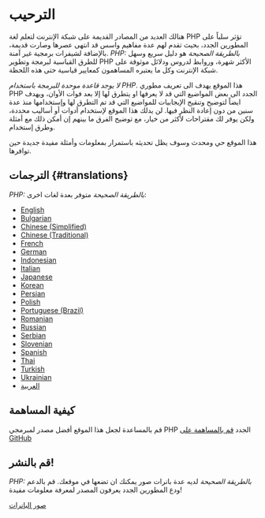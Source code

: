 # الترحيب

هنالك العديد من المصادر القديمة على شبكة الإنترنت لتعلم لغة PHP تؤثر سلباً على المطورين الجدد،
بحيث تقدم لهم عدة مفاهيم واسس قد انتهى عصرها وصارت قديمة، بالإضافة لشيفرات برمجية غير آمنة.
_PHP: بالطريقة الصحيحة_ هو دليل سريع وسهل للطرق القياسية لبرمجة وتطوير PHP الأكثر شهرة،
وروابط لدروس ودلائل موثوقة على شبكة الإنترنت وكل ما يعتبره المساهمون كمعايير قياسية 
حتى هذه اللحظة.

_لا يوجد قاعدة موحدة للبرمجة باستخدام PHP_. هذا الموقع يهدف الى تعريف مطوري PHP الجدد الى بعض
المواضيع التي قد لا يعرفها او يتطرق لها إلا بعد فوات الأوان، ويهدف ايضاً لتوضيح وتنقيح الإيجابيات
 للمواضيع التي قد تم التطرق لها وإستخدامها منذ عدة سنين من دون إعادة النظر فيها.
 لن يدلك هذا الموقع لإستخدام أدوات أو أساليب محددة، ولكن يوفر لك مقتراحات لأكثر من خيار،
مع توضيح الفرق ما بينهم إن أمكن ذلك مع أمثلة وطرق إستخدام.

هذا الموقع حي ومحدث وسوف يظل تحديثه باستمرار بمعلومات وأمثلة مفيدة جديدة حين توافرها.

## الترجمات {#translations}

_PHP: بالطريقة الصحيحة_ متوفر بعدة لغات اخرى:

* [English](http://www.phptherightway.com)
* [Bulgarian](http://bg.phptherightway.com/)
* [Chinese (Simplified)](http://laravel-china.github.io/php-the-right-way/)
* [Chinese (Traditional)](http://laravel-taiwan.github.io/php-the-right-way)
* [French](http://eilgin.github.io/php-the-right-way/)
* [German](http://rwetzlmayr.github.io/php-the-right-way/)
* [Indonesian](http://id.phptherightway.com/)
* [Italian](http://it.phptherightway.com/)
* [Japanese](http://ja.phptherightway.com)
* [Korean](http://modernpug.github.io/php-the-right-way/)
* [Persian](http://novid.github.io/php-the-right-way/)
* [Polish](http://pl.phptherightway.com/)
* [Portuguese (Brazil)](http://br.phptherightway.com/)
* [Romanian](https://bgui.github.io/php-the-right-way/)
* [Russian](http://getjump.github.io/ru-php-the-right-way)
* [Serbian](http://phpsrbija.github.io/php-the-right-way/)
* [Slovenian](http://sl.phptherightway.com)
* [Spanish](http://phpdevenezuela.github.io/php-the-right-way/)
* [Thai](https://apzentral.github.io/php-the-right-way/)
* [Turkish](http://hkulekci.github.io/php-the-right-way/)
* [Ukrainian](http://iflista.github.com/php-the-right-way/)
* [العربية](http://adaroobi.github.io/php-the-right-way/)

## كيفية المساهمة

قم بالمساعدة لجعل هذا الموقع أفضل مصدر لمبرمجي PHP الجدد [قم بالمساهمة على GitHub][1]

## قم بالنشر!

_PHP: بالطريقة الصحيحة_ لديه عدة بانرات صور يمكنك ان تضعها في موقعك. قم بالدعم ودع المطورين الجدد يعرفون المصدر
لمعرفة معلومات مفيدة!

[صور البانرات][2]

[1]: https://github.com/codeguy/php-the-right-way/tree/gh-pages
[2]: banners.html
